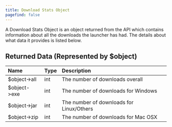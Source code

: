 ```yaml
---
title: Download Stats Object
pagefind: false
---
```


A Download Stats Object is an object returned from the API which contains information about all the downloads the
launcher has had. The details about what data it provides is listed below.

## Returned Data (Represented by $object)

| Name         | Type | Description                              |
| :----------- | :--- | :--------------------------------------- |
| $object->all | int  | The number of downloads overall          |
| $object->exe | int  | The number of downloads for Windows      |
| $object->jar | int  | The number of downloads for Linux/Others |
| $object->zip | int  | The number of downloads for Mac OSX      |
